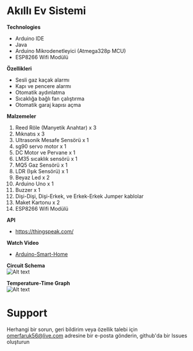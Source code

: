 # Akıllı Ev Sistemi
<b>Technologies</b>
- Arduino IDE
- Java
- Arduino Mikrodenetleyici (Atmega328p MCU)
- ESP8266 Wifi Modülü

<b>Özellikleri</b>
- Sesli gaz kaçak alarmı
- Kapı ve pencere alarmı
- Otomatik aydınlatma
- Sıcaklığa bağlı fan çalıştırma
- Otomatik garaj kapısı açma

<b>Malzemeler</b>
1. Reed Röle (Manyetik Anahtar) x 3
2. Mıknatıs x 3
3. Ultrasonik Mesafe Sensörü x 1
4. sg90 servo motor x 1
5. DC Motor ve Pervane x 1
6. LM35 sıcaklık sensörü x 1
7. MQ5 Gaz Sensörü x 1
8. LDR (Işık Sensörü) x 1
9. Beyaz Led x 2
10. Arduino Uno x 1
11. Buzzer x 1
12. Dişi-Dişi, Dişi-Erkek, ve Erkek-Erkek Jumper kablolar
13. Maket Kartonu x 2 
14. ESP8266 Wifi Modülü

<b>API</b> 
- https://thingspeak.com/

<b>Watch Video</b> 
- <a href="https://www.youtube.com/watch?v=qWTyxGQI-gI&t=1s&ab_channel=%C3%96merFarukEllialt%C4%B1">Arduino-Smart-Home</a>

<b>Circuit Schema</b>
</br>
![Alt text](https://i.hizliresim.com/lHBp6W.jpg?raw=true "Title")

<b>Temperature-Time Graph</b>
</br>
![Alt text](https://i.hizliresim.com/SkPdHQ.jpg?raw=true "Title")


# <b>Support</b>
Herhangi bir sorun, geri bildirim veya özellik talebi için omerfaruk56@live.com adresine bir e-posta gönderin, github'da bir Issues oluşturun
<br>

